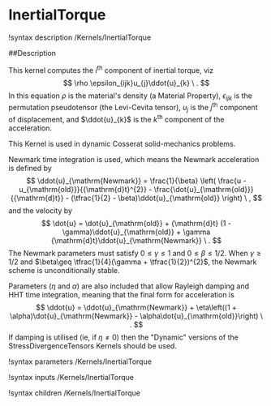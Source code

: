 # InertialTorque
!syntax description /Kernels/InertialTorque


##Description

This kernel computes the $i^{\mathrm{th}}$ component of inertial torque, viz
$$
\rho \epsilon_{ijk}u_{j}\ddot{u}_{k} \ .
$$
In this equation $\rho$ is the material's density (a Material Property), $\epsilon_{ijk}$ is the permutation pseudotensor (the Levi-Cevita tensor), $u_{j}$ is the $j^{\mathrm{th}}$ component of displacement, and $\ddot{u}_{k}$ is the $k^{\mathrm{th}}$ component of the acceleration.

This Kernel is used in dynamic Cosserat solid-mechanics problems.

Newmark time integration is used, which means the Newmark acceleration is defined by
$$
\ddot{u}_{\mathrm{Newmark}} = \frac{1}{\beta} \left( \frac{u - u_{\mathrm{old}}}{{\mathrm{d}t}^{2}} - \frac{\dot{u}_{\mathrm{old}}}{{\mathrm{d}t}} - (\tfrac{1}{2} - \beta)\ddot{u}_{\mathrm{old}} \right) \ ,
$$
and the velocity by
$$
\dot{u} = \dot{u}_{\mathrm{old}} + {\mathrm{d}t} (1 - \gamma)\ddot{u}_{\mathrm{old}} + \gamma {\mathrm{d}t}\ddot{u}_{\mathrm{Newmark}} \ .
$$
The Newmark parameters must satisfy $0\leq \gamma\leq 1$ and $0 \leq \beta \leq 1/2$.  When $\gamma\geq 1/2$ and $\beta\geq \tfrac{1}{4}(\gamma + \tfrac{1}{2})^{2}$, the Newmark scheme is unconditionally stable.

Parameters ($\eta$ and $\alpha$) are also included that allow Rayleigh damping and HHT time integration, meaning that the final form for acceleration is
$$
\ddot{u} = \ddot{u}_{\mathrm{Newmark}} + \eta\left((1 + \alpha)\dot{u}_{\mathrm{Newmark}} - \alpha\dot{u}_{\mathrm{old}}\right) \ .
$$
If damping is utilised (ie, if $\eta\neq 0$) then the "Dynamic" versions of the StressDivergenceTensors Kernels should be used.

!syntax parameters /Kernels/InertialTorque

!syntax inputs /Kernels/InertialTorque

!syntax children /Kernels/InertialTorque
